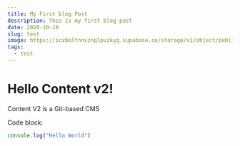 ```yaml
---
title: My First blog Post
description: This is my first blog post
date: 2020-10-10
slug: test
image: https://icxboltnnvznqlpuzkyg.supabase.co/storage/v1/object/public/images/thumbnail/nuxt3.png
tags:
  - test
---
```

# Hello Content v2!
  Content V2 is a Git-based CMS

Code block:
```javascript
console.log("Hello World")
```
